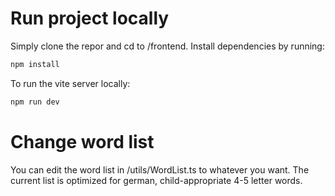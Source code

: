 # Run project locally

Simply clone the repor and cd to /frontend.
Install dependencies by running:

```bash
npm install
```

To run the vite server locally:

```bash
npm run dev
```

# Change word list

You can edit the word list in /utils/WordList.ts to whatever you want.
The current list is optimized for german, child-appropriate 4-5 letter words.

